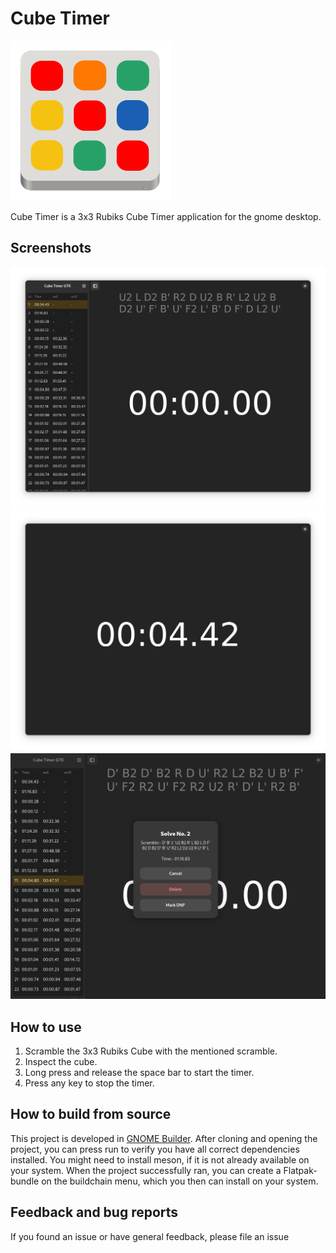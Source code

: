 # Cube Timer
![cube Timer icon](data/icons/hicolor/scalable/apps/io.github.vallabhvidy.CubeTimer.svg)

Cube Timer is a 3x3 Rubiks Cube Timer application for the gnome desktop.

## Screenshots

![Screenshot of Cube Timer, displaying a stopped timer](data/screenshots/ss1.png)
![Screenshot of Plots, displaying a running timer](data/screenshots/ss2.png)
![Screenshot of Plots, displaying a running timer](data/screenshots/ss3.png)

## How to use

1. Scramble the 3x3 Rubiks Cube with the mentioned scramble.
2. Inspect the cube.
3. Long press and release the space bar to start the timer.
4. Press any key to stop the timer.

## How to build from source

This project is developed in [GNOME Builder](https://developer.gnome.org/documentation/introduction/builder.html). After cloning and opening the project, you can press run to verify you have all correct dependencies installed.
You might need to install meson, if it is not already available on your system.
When the project successfully ran, you can create a Flatpak-bundle on the buildchain menu, which you then can install on your system.

## Feedback and bug reports

If you found an issue or have general feedback, please file an issue



